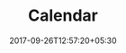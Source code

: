 ---
title: "Calendar"
date: 2017-09-26T12:57:20+05:30
draft: false
layout: calendar
property: "Casa Bella"
status: "In Process"
url: /details/calendar/casa-bella/
slug: "casa-bella/"

mainmenu:
 details: true
 calendar: true

---